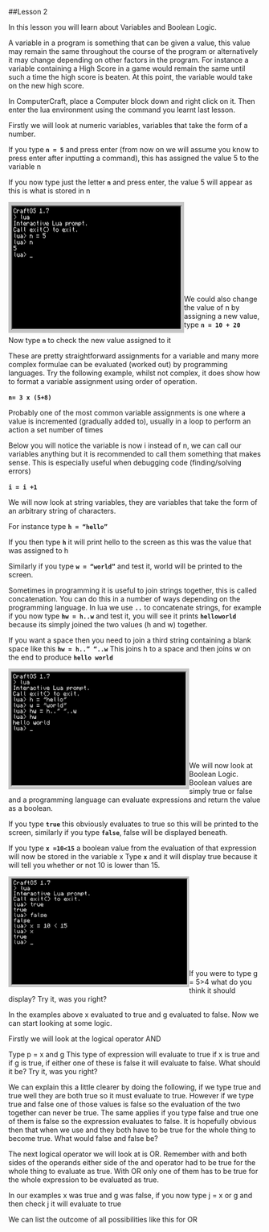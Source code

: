 ##Lesson 2

In this lesson you will learn about Variables and Boolean Logic.

A variable in a program is something that can be given a value, this value may remain the same throughout the course of the program or alternatively it may change depending on other factors in the program. For instance a variable containing a High Score in a game would remain the same until such a time the high score is beaten. At this point, the variable would take on the new high score.

In ComputerCraft, place a Computer block down and right click on it. Then enter the lua environment using the command you learnt last lesson.

Firstly we will look at numeric variables, variables that take the form of a number.

If you type **```n = 5```** and press enter (from now on we will assume you know to press enter after inputting a command), this has assigned the value 5 to the variable n

If you now type just the letter **```n```** and press enter, the value 5 will appear as this is what is stored in n

<a href="n"><img src="https://github.com/AllenHeard/ComputerCraft/blob/master/Screenshots/Lesson%202%20Images/a.png" align="left" height="260" width="350" ></a><br><br><br><br><br><br><br><br><br><br>

We could also change the value of n by assigning a new value, type **```n = 10 + 20```**

Now type **```n```** to check the new value assigned to it

These are pretty straightforward assignments for a variable and many more complex formulae can be evaluated (worked out) by programming languages. Try the following example, whilst not complex, it does show how to format a variable assignment using order of operation.

**```n= 3 x (5+8)```**

Probably one of the most common variable assignments is one where a value is incremented (gradually added to), usually in a loop to perform an action a set number of times

Below you will notice the variable is now i instead of n, we can call our variables anything but it is recommended to call them something that makes sense. This is especially useful when debugging code (finding/solving errors)

**```i = i +1```**

We will now look at string variables, they are variables that take the form of an arbitrary string of characters.

For instance type **```h = “hello”```**

If you then type **```h```** it will print hello to the screen as this was the value that was assigned to h

Similarly if you type **```w = “world”```**  and test it, world will be printed to the screen.

Sometimes in programming it is useful to join strings together, this is called concatenation. You can do this in a number of ways depending on the programming language. In lua we use **```..```**
to concatenate strings, for example if you now type **```hw = h..w```** and test it, you will see it prints **```helloworld```** because its simply joined the two values (h and w) together.

If you want a space then you need to join a third string containing a blank space like this **```hw = h..” “..w```** This joins h to a space and then joins w on the end to produce **```hello world```**

<a href="hello world"><img src="https://github.com/AllenHeard/ComputerCraft/blob/master/Screenshots/Lesson%202%20Images/b.png" align="left" height="240" width="360" ></a><br><br><br><br><br><br><br><br><br><br>

We will now look at Boolean Logic. Boolean values are simply true or false and a programming language can evaluate expressions and return the value as a boolean.

If you type **```true```** this obviously evaluates to true so this will be printed to the screen, similarly if you type **```false```**, false will be displayed beneath.

If you type **```x =10<15```** a boolean value from the evaluation of that expression will now be stored in the variable x Type **```x```** and it will display true because it will tell you whether or not 10 is lower than 15.

<a href="x"><img src="https://github.com/AllenHeard/ComputerCraft/blob/master/Screenshots/Lesson%202%20Images/c.png" align="left" height="220" width="360" ></a><br><br><br><br><br><br><br><br><br><br>

If you were to type g = 5>4 what do you think it should display? Try it, was you right?

In the examples above x evaluated to true and g evaluated to false. Now we can start looking at some logic.

Firstly we will look at the logical operator AND

Type p = x and g This type of expression will evaluate to true if x is true and if g is true, if either one of these is false it will evaluate to false. What should it be? Try it, was you right?

We can explain this a little clearer by doing the following, if we type true and true well they are both true so it must evaluate to true. However if we type true and false one of those values is false so the evaluation of the two together can never be true. The same applies if you type false and true one of them is false so the expression evaluates to false. It is hopefully obvious then that when we use and they both have to be true for the whole thing to become true. What would false and false be?

The next logical operator we will look at is OR. Remember with and both sides of the operands either side of the and operator had to be true for the whole thing to evaluate as true. With OR only one of them has to be true for the whole expression to be evaluated as true. 

In our examples x was true and g was false, if you now type j = x or g and then check j it will evaluate to true

We can list the outcome of all possibilities like this for OR
